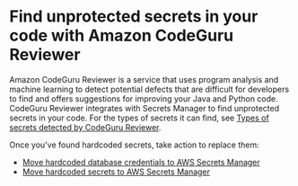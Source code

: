 # Find unprotected secrets in your code with Amazon CodeGuru Reviewer<a name="integrating-codeguru"></a>

Amazon CodeGuru Reviewer is a service that uses program analysis and machine learning to detect potential defects that are difficult for developers to find and offers suggestions for improving your Java and Python code\. CodeGuru Reviewer integrates with Secrets Manager to find unprotected secrets in your code\. For the types of secrets it can find, see [Types of secrets detected by CodeGuru Reviewer](https://docs.aws.amazon.com/codeguru/latest/reviewer-ug/recommendations.html#secrets-found-types)\.

Once you've found hardcoded secrets, take action to replace them:
+ [Move hardcoded database credentials to AWS Secrets Manager](hardcoded-db-creds.md)
+ [Move hardcoded secrets to AWS Secrets Manager](hardcoded.md)